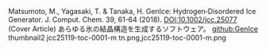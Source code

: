 Matsumoto, M., Yagasaki, T. & Tanaka, H.
GenIce: Hydrogen‐Disordered Ice Generator.
J. Comput. Chem. 39, 61-64 (2018).
[DOI:10.1002/jcc.25077](DOI:10.1002/jcc.25077) (Cover Article)
あらゆる氷の結晶構造を生成するソフトウェア。 [github:GenIce](github:GenIce) 
thumbnail2 jcc25119-toc-0001-m tn.png,jcc25119-toc-0001-m.png
